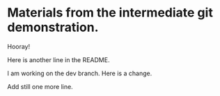 # Materials from the intermediate git demonstration.

Hooray!

Here is another line in the README.

I am working on the dev branch. Here is a change.

Add still one more line.